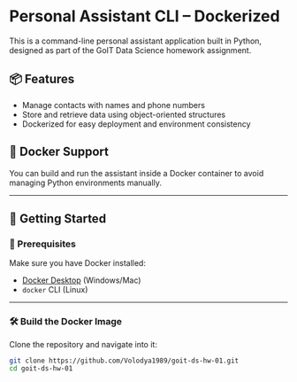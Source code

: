 # Personal Assistant CLI – Dockerized

This is a command-line personal assistant application built in Python, designed as part of the GoIT Data Science homework assignment.

## 📦 Features

- Manage contacts with names and phone numbers
- Store and retrieve data using object-oriented structures
- Dockerized for easy deployment and environment consistency

## 🐳 Docker Support

You can build and run the assistant inside a Docker container to avoid managing Python environments manually.

---

## 🚀 Getting Started

### 🔧 Prerequisites

Make sure you have Docker installed:

- [Docker Desktop](https://www.docker.com/products/docker-desktop) (Windows/Mac)
- `docker` CLI (Linux)

---

### 🛠 Build the Docker Image

Clone the repository and navigate into it:

```bash
git clone https://github.com/Volodya1989/goit-ds-hw-01.git
cd goit-ds-hw-01
